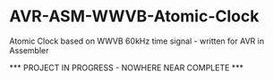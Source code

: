 # AVR-ASM-WWVB-Atomic-Clock
Atomic Clock based on WWVB 60kHz time signal - written for AVR in Assembler


*** PROJECT IN PROGRESS - NOWHERE NEAR COMPLETE ***

